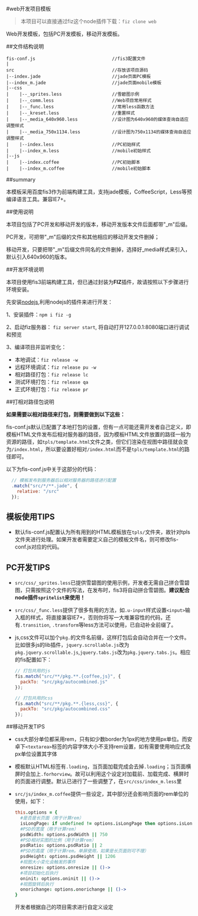 #web开发项目模板

> 本项目可以直接通过fiz这个node插件下载：`fiz clone web`

Web开发模板，包括PC开发模板，移动开发模板。

##文件结构说明

```
fis-conf.js                             //fis3配置文件
|
src                                     //存放该项目源码
|--index.jade                           //jade页面PC模板
|--index_m.jade                         //jade页面mobile模板
|--css
|    |--_sprites.less                   //雪碧图示例
|    |--_comm.less                      //Web项目常用样式
|    |--_func.less                      //常用less函数方法
|    |--_kreset.less                    //重置样式
|    |--_media_640x960.less             //设计图为640x960的媒体查询自适应调整样式
|    |--_media_750x1134.less            //设计图为750x1134的媒体查询自适应调整样式
|    |--index.less                      //PC初始样式
|    |--index_m.less                    //mobile初始样式
|--js
|    |--index.coffee                    //PC初始脚本
|    |--index_m.coffee                  //mobile初始脚本
```

##summary

本模板采用百度fis3作为前端构建工具，支持jade模板，CoffeeScript，Less等预编译语言工具。兼容IE7+。

##使用说明

本项目包括了PC开发和移动开发的版本，移动开发版本文件后面都带"_m"后缀。

PC开发，可把带"_m"后缀的文件和其他相应的移动开发文件删掉；

移动开发，只要把带"_m"后缀文件同名的文件删掉，选择好_media样式来引入，默认引入640x960的版本。

##开发环境说明

本项目使用fis3前端构建工具，但已通过封装为**FIZ**插件，故请按照以下步骤进行环境安装。

先安装[nodejs](https://nodejs.org/),利用nodejs的插件来进行开发：

1、安装插件：`npm i fiz -g`

2、启动fiz服务器： `fiz server start`, 将自动打开127.0.0.1:8080端口进行调试和预览

3、编译项目并监听变化：

  * 本地调试：`fiz release -w`
  * 远程环境调试：`fiz release pu -w`
  * 相对路径打包：`fiz release lc`
  * 测试环境打包：`fiz release qa`
  * 正式环境打包：`fiz release pr`

##打相对路径包说明

**如果需要以相对路径来打包，则需要做到以下这些：**

fis-conf.js默认已配置了本地打包的设置，但有一点可能还需开发者自己定义，即模板HTML文件发布后相对服务器的路径，因为模板HTML文件放置的路径一般为资源的路径，如`tpls/template.html`文件之类，但它们渲染在视图中路径就会变为`/index.html`，所以要设置好相对`/index.html`而不是`tpls/template.html`的路径即可。

以下为fis-conf.js中关于这部分的代码：

```javascript
  // 模板发布到服务器后以相对服务器的路径进行配置
  .match("src/*/**.jade", {
    relative: "/src"
  });
```

## 模板使用TIPS

* 默认fis-conf.js配置认为所有用到的HTML模板放在`tpls/`文件夹，故针对tpls文件夹进行处理。如果开发者需要定义自己的模板文件名，则可修改fis-conf.js对应的代码。

## PC开发TIPS

* `src/css/_sprites.less`已提供雪碧图的使用示例，开发者无需自己拼合雪碧图，只需按照这个文件的写法，在发布时，fis3将自动拼合雪碧图。**建议配合node插件`spritelist`来使用！**
* `src/css/_func.less`提供了很多有用的方法，如`.u-input`样式设置`<input>`输入框的样式，将直接兼容IE7+，否则你将写一大堆兼容性的代码，还有`.transition`, `.transform`等less方法可以使用，已自动补全前缀了。
* js,css文件可以加个`pkg.`的文件名前缀，这样打包后会自动合并在一个文件。比如很多js的lib插件，`jquery.scrollable.js`改为`pkg.jquery.scrollable.js`,`jquery.tabs.js`改为`pkg.jquery.tabs.js`。相应的fis配置如下：

  ```js
  // 打包共用的js
  fis.match("src/**/pkg.**.{coffee,js}", {
    packTo: "src/pkg/autocombined.js"
  });

  // 打包共用的css
  fis.match("src/**/pkg.**.{less,css}", {
    packTo: "src/pkg/autocombined.css"
  });
  ```

##移动开发TIPS

* css大部分单位都采用rem，只有如少数border为1px的地方使用px单位。而安卓下`<textarea>`标签的内容字体大小不支持rem设置，如有需要使用响应式及px单位设置其字体
* 模板默认HTML标签有`.loading`，当页面加载完成会去掉`.loading`；当页面横屏时会加上`.forhorview`。故可以利用这个设定对加载前、加载完成、横屏时的页面进行调整。默认已进行了一些调整了，在`src/css/index_m.less`里
* `src/js/index_m.coffee`提供一些设定，其中部分还会影响页面的rem单位的使用，如下：

  ```coffeescript
  this.options = {
    #是否是长页面（用于计算rem）
    isLongPage: if undefined != options.isLongPage then options.isLongPage else true
    #PSD的宽度（用于计算rem）
    psdWidth: options.psdWidth || 750
    #PSD相对实图的比例（用于计算rem）
    psdRatio: options.psdRatio || 2
    #PSD的高度（用于计算rem。单屏使用，如果是长页面则可不理）
    psdHeight: options.psdHeight || 1206
    #视图大小变化会触发的事件
    onresize: options.onresize || ()->
    #项目初始化后执行
    oninit: options.oninit || ()->
    #视图旋转后执行
    onorichange: options.onorichange || ()->
  }
  ```

  开发者根据自己的项目需求进行自定义设定


